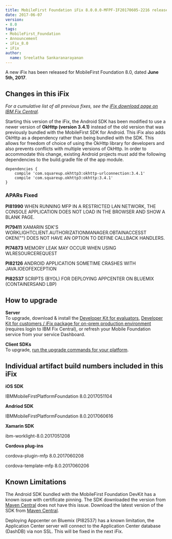 ```yaml
---
title: MobileFirst Foundation iFix 8.0.0.0-MFPF-IF20170605-2216 released
date: 2017-06-07
version:
- 8.0
tags:
- MobileFirst_Foundation
- Announcement
- iFix_8.0
- iFix
author:
  name: Sreelatha Sankaranarayanan
---
```

A new iFix has been released for MobileFirst Foundation 8.0, dated **June 5th, 2017**.

## Changes in this iFix
*For a cumulative list of all previous fixes, see the [iFix download page on IBM Fix Central](http://www.ibm.com/support/fixcentral/swg/quickorder?parent=ibm%7EOther%2Bsoftware&product=ibm/Other+software/IBM+MobileFirst+Platform+Foundation&release=8.0.0.0&platform=All&function=all&source=fc).*

Starting this version of the iFix, the Android SDK has been modified to use a newer version of **OkHttp (version 3.4.1)** instead of the old version that was previously bundled with the MobileFirst SDK for Android. This iFix also adds OkHttp as a dependency rather than being bundled with the SDK. This allows for freedom of choice of using the OkHttp library for developers and also prevents conflicts with multiple versions of OkHttp. In order to accommodate this change, existing Android projects must add the following dependencies to the build.gradle file of the app module.

```
dependencies {
    compile 'com.squareup.okhttp3:okhttp-urlconnection:3.4.1'
    compile 'com.squareup.okhttp3:okhttp:3.4.1'
}
```

### APARs Fixed
**PI81990** WHEN RUNNING MFP IN A RESTRICTED LAN NETWORK, THE CONSOLE APPLICATION DOES NOT LOAD IN THE BROWSER AND SHOW A BLANK PAGE.

**PI79411** XAMARIN SDK'S WORKLIGHTCLIENT.AUTHORIZATIONMANAGER.OBTAINACCESST OKEN("") DOES NOT HAVE AN OPTION TO DEFINE CALLBACK HANDLERS.

**PI74873** MEMORY LEAK MAY OCCUR WHEN USING WLRESOURCEREQUEST

**PI82126** ANDROID APPLICATION SOMETIME CRASHES WITH JAVA.IOEOFEXCEPTION

**PI82537** SCRIPTS (BYOL) FOR DEPLOYING APPCENTER ON BLUEMIX (CONTAINERSAND LBP)

## How to upgrade
**Server**  
To upgrade, download &amp; install the [Developer Kit for evaluators]({{site.baseurl}}/downloads/), [Developer Kit for customers / iFix package for on-prem production environment](http://www.ibm.com/support/fixcentral/swg/quickorder?parent=ibm%7EOther%2Bsoftware&product=ibm/Other+software/IBM+MobileFirst+Platform+Foundation&release=8.0.0.0&platform=All&function=all&source=fc) (requires login to IBM Fix Central), or refresh your Mobile Foundation service from your service Dashboard.

**Client SDKs**  
To upgrade, [run the upgrade commands for your platform]({{site.baseurl}}/tutorials/en/foundation/8.0/application-development/sdk/).


## Individual artifact build numbers included in this iFix

**iOS SDK**

IBMMobileFirstPlatformFoundation 8.0.2017051104

**Andriod SDK**

IBMMobileFirstPlatformFoundation 8.0.2017060616

**Xamarin SDK**

ibm-worklight-8.0.2017051208

**Cordova plug-ins**

cordova-plugin-mfp 8.0.2017060208

cordova-template-mfp 8.0.2017060206


##  Known Limitations

The Android SDK bundled with the MobileFirst Foundation DevKit has a known issue with certificate pinning. The SDK downloaded the version from [Maven Central](https://search.maven.org/#search%7Cga%7C1%7Cibmmobilefirstplatformfoundation) does not have this issue. Download the latest version of the SDK from [Maven Central](https://search.maven.org/#search%7Cga%7C1%7Cibmmobilefirstplatformfoundation).

Deploying Appcenter on Bluemix (PI82537) has a known limitation, the Application Center server will connect to the Application Center database (DashDB) via non SSL. This will be fixed in the next iFix.
